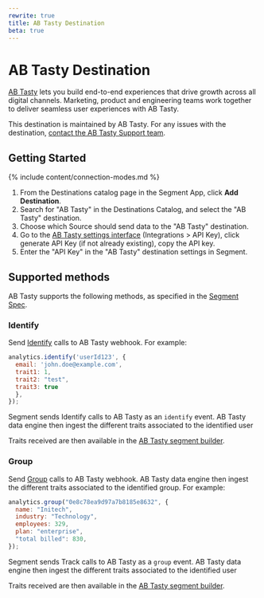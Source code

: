 ```yaml
---
rewrite: true
title: AB Tasty Destination
beta: true
---
```


# AB Tasty Destination

[AB Tasty](https://urldefense.com/v3/__https://www.abtasty.com/?utm_source=segmentio&utm_medium=docs&utm_campaign=partners__;!!NCc8flgU!eK4m9yKxeZqvRYUi5qxokQvc3JbNTZ-Zg_1Naqa4sl5u-tH1w1Pw81gzJ2XznPIaxVg3HpQB-aXt4e1ffk3Siz9XJ77t$) lets you build end-to-end experiences that drive growth across all digital channels. Marketing, product and engineering teams work together to deliver seamless user experiences with AB Tasty.

This destination is maintained by AB Tasty. For any issues with the destination, [contact the AB Tasty Support team](mailto:product@abtasty.com).

## Getting Started

{% include content/connection-modes.md %}

1. From the Destinations catalog page in the Segment App, click **Add Destination**.
2. Search for "AB Tasty" in the Destinations Catalog, and select the "AB Tasty" destination.
3. Choose which Source should send data to the "AB Tasty" destination.
4. Go to the [AB Tasty settings interface](https://urldefense.com/v3/__https://app2.abtasty.com/settings/integration/api-configuration__;!!NCc8flgU!eK4m9yKxeZqvRYUi5qxokQvc3JbNTZ-Zg_1Naqa4sl5u-tH1w1Pw81gzJ2XznPIaxVg3HpQB-aXt4e1ffk3Si8J8KsWl$) (Integrations > API Key), click generate API Key (if not already existing), copy the API key.
5. Enter the "API Key" in the "AB Tasty" destination settings in Segment.

## Supported methods

AB Tasty supports the following methods, as specified in the [Segment Spec](/docs/connections/spec).

### Identify

Send [Identify](/docs/connections/spec/identify) calls to AB Tasty webhook. For example:

```js
analytics.identify('userId123', {
  email: 'john.doe@example.com',
  trait1: 1,
  trait2: "test",
  trait3: true
  },
});
```

Segment sends Identify calls to AB Tasty as an `identify` event. AB Tasty data engine then ingest the different traits associated to the identified user

Traits received are then available in the [AB Tasty segment builder](https://urldefense.com/v3/__https://abtasty.zendesk.com/hc/en-us/articles/360021173873-Defining-your-segment__;!!NCc8flgU!eK4m9yKxeZqvRYUi5qxokQvc3JbNTZ-Zg_1Naqa4sl5u-tH1w1Pw81gzJ2XznPIaxVg3HpQB-aXt4e1ffk3Si3uCwYpb$).

### Group

Send [Group](/docs/connections/spec/group) calls to AB Tasty webhook. AB Tasty data engine then ingest the different traits associated to the identified group. For example:

```js
analytics.group("0e8c78ea9d97a7b8185e8632", {
  name: "Initech",
  industry: "Technology",
  employees: 329,
  plan: "enterprise",
  "total billed": 830,
});
```

Segment sends Track calls to AB Tasty as a `group` event. AB Tasty data engine then ingest the different traits associated to the identified user

Traits received are then available in the [AB Tasty segment builder](https://urldefense.com/v3/__https://abtasty.zendesk.com/hc/en-us/articles/360013775899-Audience-Manager-Creating-a-segment-__;!!NCc8flgU!eK4m9yKxeZqvRYUi5qxokQvc3JbNTZ-Zg_1Naqa4sl5u-tH1w1Pw81gzJ2XznPIaxVg3HpQB-aXt4e1ffk3Si1GlHOMI$).
